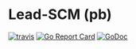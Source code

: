 # Lead-SCM (pb)

[![travis](https://api.travis-ci.org/Lead-SCM/pb.svg?branch=master)](https://travis-ci.org/Lead-SCM/pb) [![Go Report Card](https://goreportcard.com/badge/github.com/Lead-SCM/pb)](https://goreportcard.com/report/github.com/Lead-SCM/pb) [![GoDoc](https://godoc.org/github.com/Lead-SCM/pb?status.svg)](https://godoc.org/github.com/Lead-SCM/pb)